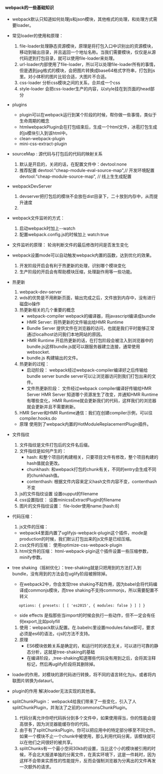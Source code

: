#### webpack的一些基础知识
   + webpack默认只知道如何处理js和json模块，其他格式的处理，和处理方式需要loader。
   + 常见loader的使用和原理：
      1. file-loader处理静态资源模块，原理是将打包入口中识别出的资源模块，移动到输出目录，并且返回一个地址名称。当我们需要模块，仅仅是从源代码逻到打包目录，就可以使用file-loader来处理。
      2. url-loader内部使用了file-loader，所以可以处理file-loader所有的事情，但是遇到jpg格式的模块，会把图片转换成base64格式字符串，打包到js里。对小体积的图片比较合适，大图片不合适。
      3. css-loader 分析css模块之间的关系，合并成一个css
      4. style-loader 会把css-loader生产的内容，以style挂在到页面的head部分
   + plugins
      + plugin可以在webpack运行到某个阶段的时候，帮你做一些事情，类似于生命周期的概念
      + htmlwebpackPlugin会在打包结束后，生成一个html文件，冰雹打包生成的js模块引入到该html中。
      + clean-webpack-plugin
      + mini-css-extract-plugin
   + sourceMap : 源代码与打包后的代码的映射关系
      1. 默认是开启的，关闭的话，在配置文件中：devtool:none
      2. 推荐配置
         devtool:"cheap-module-eval-source-map",// 开发环境配置
         devtool:"cheap-module-source-map", // 线上⽣生成配置
   + webpackDevServer
      1. devserver把打包后的模块不会放在dist目录下，二十放到内存中，从而提升速度
      2. 
     
+ webpack文件监听的方式：
   1. 启动webpack时加上--watch
   2. 配置webpack.config.js的时候加上 watch:true
+ 文件监听的原理：
  轮询判断文件的最后修改时间是否发生变化
+ webpack设置mode可以自动触发webpack内置的函数，达到优化的效果。
   1. 开发阶段开启会有利于热更新的处理，识别哪个模块变化
   2. 生产阶段的开启会有帮助模块压缩，处理副作用等一些功能。
+ 热更新
   1. webpack-dev-server
   2. wds的优势是不用刷新页面，输出完成之后，文件放到内存中，没有进行磁盘io操作
   3. 热更新相关的几个重要的概念
      + webpack-compiler webpack的编译器，将javascript编译成bundle
      + HMR Server: 将热更新的文件输出给HMR Runtime
      + Bundle Server 提供文件在浏览器的访问，也就是我们平时能够正常通过localhost访问我们本地网站的原因。
      + HMR Runtime 开启热更新的话，在打包阶段会被注入到浏览器中的bundle.js这样bundle.js就可以跟服务器建立连接，通常使用websocket.
      + bundle.js 构建输出的文件。
   4. 热更新的过程：
      + 启动阶段： webpack经过webpack-compiler编译好之后传输给bundle server bundle server可以让浏览器访问到我们打包出来的文件。
      + 文件热更新阶段： 文件经过webpack compiler编译好传输给HMR Server HMR Server 知道哪个资源发生了改变，并通知HMR Runtime有哪些变化，HMR Runtime就会更新我们的代码，这样我们的浏览器就会更新并且不需要刷新。
   5. HMR Server和HMR Runtime通信：我们在创建compiler示例，可以往compiler.hooks.do
   + 原理
    使用到了webpack内置的HotModuleReplacementPlugin插件。

+ 文件指纹
   1. 文件指纹是文件打包后的文件名后缀。
   2. 文件指纹是如何产生的：
      + hash: 和整个项目的构建相关，只要项目文件有修改，整个项目构建的hash值就会更改。
      + chunkhash: 和webpack打包的chunk有关，不同的entry会生成不同的chunkhash值。
      + contenthash: 根据文件内容来定义hash文件内容不变，contenthash不变
   3. js的文件指纹设置 设置oupput的filename
   4. css设置指纹： 设置minicssExtractPlugin的filename
   5. 图片的文件指纹设置： file-loder使用name:[hash:8]
+ 代码压缩：
   1. js文件的压缩：
    + webpack4里面内置了uglifyjs-webpack-plugin这个插件，mode是production的时候，我们默认打包出来的js文件是已经压缩。
   2. css文件的压缩： 使用optimize-css-webpack-plugin
   3. html文件的压缩： html-webpack-plgin这个插件设置一些压缩参数，minify参数。
+ tree shaking（摇树优化）：tree-shaking就是只把用到的方法打入到bundle，没有用到的方法会在uglify阶段被擦除掉。
   + 在webpack2中，你会发现tree shaking不起作用，因为babel会将代码编译成commonjs模块，而tree shaking不支持commonjs，所以需要配置不转义
   ```
      options: { presets: [ [ 'es2015', { modules: false } ] ] }

   ```
   + side effects 是指那些当import的时候会执行一些动作，但不一定会有任何export,比如polyfill
  1. 使用：webpack默认配置。在.babelrc里设置modules:false即可，要求必须是es6的语法，cjs的方法不支持。
  2. 原理
     + ES6模块依赖关系是确定的，和运行时的状态无关，可以进行可靠的静态分析，这就是tree-shaking的基础
     + 在编译阶段，,tree-shaking知道哪些代码没有用到之后，会将其注释标记，然后再uglify阶段将其删除掉。
+ loader的作用，对模块的源代码进行转换，将不同的语言转化为js，或者将内联图片转换为dataurl。
+ plugin的作用 解决loader无法实现的其他事。
+ splitChunkPlugin： webpack4给我们带来了一些变化，引入了人splitChunkPlugin，并淘汰了之前的commonsChunkPlugin。
   1. 代码分离允许你吧代码拆分到多个文件中，如果使用得当，你的性能会提高很多，因为浏览器能缓存你的代码。
   2. 由于有了splitChunksPlugin，你可以把应用中的特定部分移至不同文件。如果一个模块不止一个chunk中被使用，那么利用代码分离，该模块就可以在他们之间很好的被共享。
   3. splitChunks有一个最小空间30kb的设置，当比这个小的模块被引用的时候，不会北大报道单独的分离文件，在真实环境下，这是一件耗时，因为这样不会带来实质性的性能提升，反而会强制浏览器为分离出的文件再发一次额外的请求。